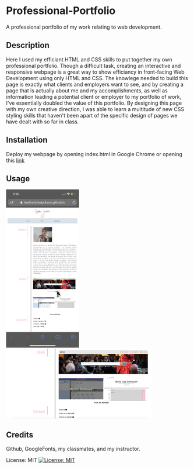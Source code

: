 # Professional-Portfolio
A professional portfolio of my work relating to web development.


## Description

Here I used my efficiant HTML and CSS skills to put together my own professional portfolio. Though a difficult task, creating an interactive and responsive webpage is a great way to show efficiancy in front-facing Web Development using only HTML and CSS. The knowlege needed to build this page is exactly what clients and employers want to see, and by creating a page that is actually about me and my accomplishments, as well as information leading a potential client or employer to my portfolio of work, I've essentially doubled the value of this portfolio. By designing this page with my own creative direction, I was able to learn a multitude of new CSS styling skills that haven't been apart of the specific design of pages we have dealt with so far in class.


## Installation

Deploy my webpage by opening index.html in Google Chrome or opening this [link](https://heatherloisejackson.github.io/Professional-Portfolio/)

## Usage

<img src="https://github.com/heatherloisejackson/Professional-Portfolio/blob/main/assets/ProfPortMobile.PNG" alt="mobile" width="200"/>
<img src="https://github.com/heatherloisejackson/Professional-Portfolio/blob/main/assets/Screen%20Shot%202021-04-26%20at%207.17.48%20PM.png" alt="desktop" width="400"/>

## Credits

Github, GoogleFonts, my classmates, and my instructor.


License: MIT
[![License: MIT](https://img.shields.io/badge/License-MIT-yellow.svg)](https://opensource.org/licenses/MIT)
